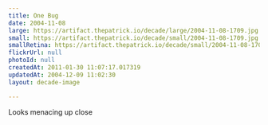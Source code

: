 ```yaml
---
title: One Bug
date: 2004-11-08
large: https://artifact.thepatrick.io/decade/large/2004-11-08-1709.jpg
small: https://artifact.thepatrick.io/decade/small/2004-11-08-1709.jpg
smallRetina: https://artifact.thepatrick.io/decade/small/2004-11-08-1709@2x.jpg
flickrUrl: null
photoId: null
createdAt: 2011-01-30 11:07:17.017319
updatedAt: 2004-12-09 11:02:30
layout: decade-image

---
```

Looks menacing up close
